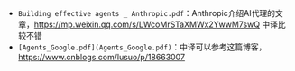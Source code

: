 - `Building effective agents _ Anthropic.pdf`：Anthropic介绍AI代理的文章，https://mp.weixin.qq.com/s/LWcoMrSTaXMWx2YwwM7swQ 中译比较不错
- `[Agents_Google.pdf](Agents_Google.pdf)`：中译可以参考这篇博客，https://www.cnblogs.com/lusuo/p/18663007
